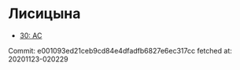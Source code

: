 # Лисицына
- [30: AC](30.md)

Commit: e001093ed21ceb9cd84e4dfadfb6827e6ec317cc
 fetched at: 20201123-020229
